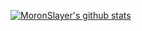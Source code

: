 
[![MoronSlayer's github stats](https://github-readme-stats.vercel.app/api?username=MoronSlayer)](https://github.com/MoronSlayer)

                 
